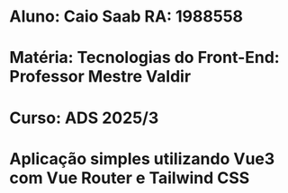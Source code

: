 # Aluno: Caio Saab  RA: 1988558
# Matéria: Tecnologias do Front-End: Professor Mestre Valdir
# Curso: ADS 2025/3
# Aplicação simples utilizando Vue3 com Vue Router e Tailwind CSS
